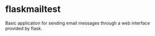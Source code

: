 # flaskmailtest
Basic application for sending email messages through a web interface provided by flask.
